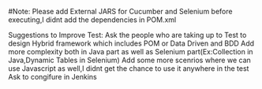 #Note:
Please add External JARS for Cucumber and Selenium before executing,I didnt add the dependencies in POM.xml

Suggestions to Improve Test:
Ask the people who are taking up to Test to design Hybrid framework which includes POM or Data Driven and BDD
Add more complexity both in Java part as well as Selenium part(Ex:Collection in Java,Dynamic Tables in Selenium)
Add some more scenrios where we can use Javascript as well,I didnt get the chance to use it anywhere in the test
Ask to congifure in Jenkins
